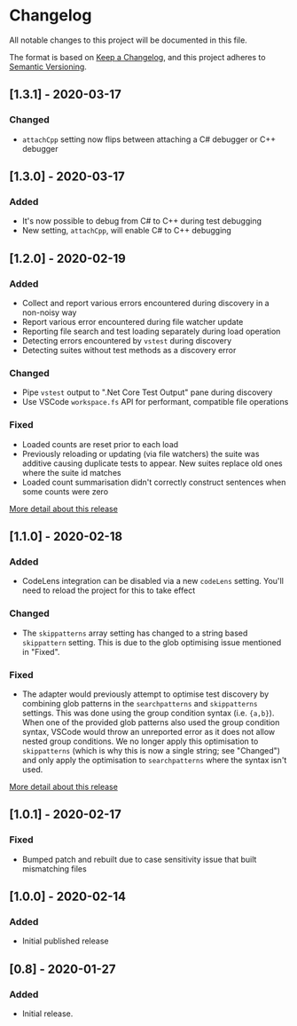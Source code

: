 # Changelog
All notable changes to this project will be documented in this file.

The format is based on [Keep a Changelog](https://keepachangelog.com/en/1.0.0/),
and this project adheres to [Semantic Versioning](https://semver.org/spec/v2.0.0.html).

## [1.3.1] - 2020-03-17
### Changed
- `attachCpp` setting now flips between attaching a C# debugger or C++ debugger

## [1.3.0] - 2020-03-17
### Added
- It's now possible to debug from C# to C++ during test debugging
- New setting, `attachCpp`, will enable C# to C++ debugging

## [1.2.0] - 2020-02-19
### Added
- Collect and report various errors encountered during discovery in a non-noisy way
- Report various error encountered during file watcher update
- Reporting file search and test loading separately during load operation
- Detecting errors encountered by `vstest` during discovery
- Detecting suites without test methods as a discovery error

### Changed
- Pipe `vstest` output to ".Net Core Test Output" pane during discovery
- Use VSCode `workspace.fs` API for performant, compatible file operations

### Fixed
- Loaded counts are reset prior to each load
- Previously reloading or updating (via file watchers) the suite was additive causing duplicate tests to appear. New suites replace old ones where the suite id matches
- Loaded count summarisation didn't correctly construct sentences when some counts were zero

[More detail about this release](https://github.com/Derivitec/vscode-dotnet-adapter/pull/19)

## [1.1.0] - 2020-02-18
### Added
- CodeLens integration can be disabled via a new `codeLens` setting. You'll need to reload the project for this to take effect

### Changed
- The `skippatterns` array setting has changed to a string based `skippattern` setting. This is due to the glob optimising issue mentioned in "Fixed".

### Fixed
- The adapter would previously attempt to optimise test discovery by combining glob patterns in the `searchpatterns` and `skippatterns` settings. This was done using the group condition syntax (i.e. `{a,b}`). When one of the provided glob patterns also used the group condition syntax, VSCode would throw an unreported error as it does not allow nested group conditions. We no longer apply this optimisation to `skippatterns` (which is why this is now a single string; see "Changed") and only apply the optimisation to `searchpatterns` where the syntax isn't used.

[More detail about this release](https://github.com/Derivitec/vscode-dotnet-adapter/pull/16)

## [1.0.1] - 2020-02-17
### Fixed
- Bumped patch and rebuilt due to case sensitivity issue that built mismatching files

## [1.0.0] - 2020-02-14
### Added
- Initial published release

## [0.8] - 2020-01-27
### Added
 - Initial release.

